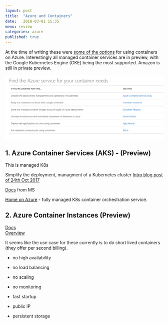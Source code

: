 ```yaml
---
layout: post
title:  "Azure and Containers"
date:   2018-03-01 15:35
menu: review
categories: azure 
published: true 
---
```

At the time of writing these were [some of the options](https://azure.microsoft.com/en-gb/services/container-instances/) for using containers on Azure. Interestingly all managed container services are in preview, with the Google Kubernetes Engine (GKE) being the most supported. Amazon is still in private preview.

![ps](/assets/2018-03-01/container.png)

## 1. Azure Container Services (AKS) - (Preview)
This is managed K8s  

Simplify the deployment, managment of a Kubernetes cluster
[Intro blog post of 24th Oct 2017](https://azure.microsoft.com/en-gb/blog/introducing-azure-container-service-aks-managed-kubernetes-and-azure-container-registry-geo-replication/)

[Docs](https://docs.microsoft.com/en-gb/azure/aks/intro-kubernetes) from MS

[Home on Azure](https://azure.microsoft.com/en-us/services/container-service/) - fully managed K8s container orchestration service.

## 2. Azure Container Instances (Preview)
[Docs](https://docs.microsoft.com/en-gb/azure/container-instances/)   
[Overview](https://docs.microsoft.com/en-gb/azure/container-instances/container-instances-overview)

It seems like the use case for these currently is to do short lived containers (they offer per second billing).

- no high availability
- no load balancing
- no scaling
- no monitoring

- fast startup
- public IP
- persistent storage